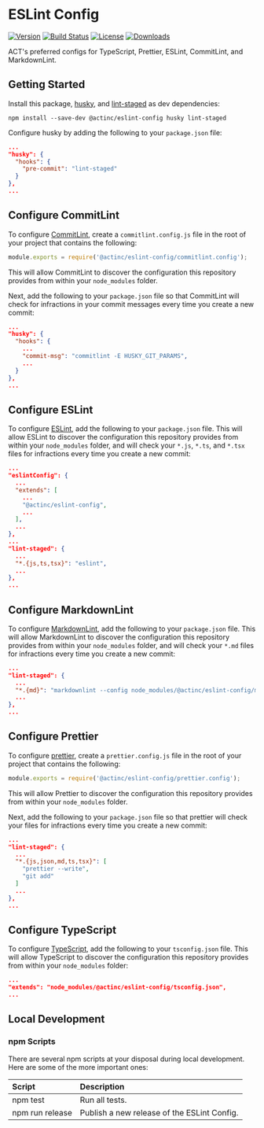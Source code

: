 # ESLint Config

[![Version](https://img.shields.io/npm/v/@actinc/eslint-config)](https://www.npmjs.com/package/@actinc/eslint-config) [![Build Status](https://img.shields.io/travis/act-org/eslint-config/master)](https://app.travis-ci.com/github/act-org/eslint-config) [![License](https://img.shields.io/badge/license-MIT-green)](https://github.com/act-org/eslint-config/blob/master/LICENSE) [![Downloads](https://img.shields.io/npm/dw/@actinc/eslint-config?color=orange)](https://www.npmjs.com/package/@actinc/eslint-config)

ACT's preferred configs for TypeScript, Prettier, ESLint, CommitLint, and
MarkdownLint.

## Getting Started

Install this package, [husky](https://github.com/typicode/husky), and
[lint-staged](https://github.com/okonet/lint-staged) as dev dependencies:

```shell
npm install --save-dev @actinc/eslint-config husky lint-staged
```

Configure husky by adding the following to your `package.json` file:

```json
...
"husky": {
  "hooks": {
    "pre-commit": "lint-staged"
  }
},
...
```

## Configure CommitLint

To configure [CommitLint](https://github.com/marionebl/commitlint), create a
`commitlint.config.js` file in the root of your project that contains the
following:

```js
module.exports = require('@actinc/eslint-config/commitlint.config');
```

This will allow CommitLint to discover the configuration this repository
provides from within your `node_modules` folder.

Next, add the following to your `package.json` file so that CommitLint will
check for infractions in your commit messages every time you create a new
commit:

```json
...
"husky": {
  "hooks": {
    ...
    "commit-msg": "commitlint -E HUSKY_GIT_PARAMS",
    ...
  }
},
...
```

## Configure ESLint

To configure [ESLint](https://eslint.org/), add the following to your
`package.json` file. This will allow ESLint to discover the configuration this
repository provides from within your `node_modules` folder, and will check
your `*.js`, `*.ts`, and `*.tsx` files for infractions every time you create a
new commit:

```json
...
"eslintConfig": {
  ...
  "extends": [
    ...
    "@actinc/eslint-config",
    ...
  ],
  ...
},
...
"lint-staged": {
  ...
  "*.{js,ts,tsx}": "eslint",
  ...
},
...
```

## Configure MarkdownLint

To configure [MarkdownLint](https://github.com/DavidAnson/markdownlint), add the
following to your `package.json` file. This will allow MarkdownLint to discover
the configuration this repository provides from within your `node_modules`
folder, and will check your `*.md` files for infractions every time you create
a new commit:

```json
...
"lint-staged": {
  ...
  "*.{md}": "markdownlint --config node_modules/@actinc/eslint-config/markdownlint.config.json",
  ...
},
...
```

## Configure Prettier

To configure [prettier](https://prettier.io/), create a `prettier.config.js`
file in the root of your project that contains the following:

```js
module.exports = require('@actinc/eslint-config/prettier.config');
```

This will allow Prettier to discover the configuration this repository
provides from within your `node_modules` folder.

Next, add the following to your `package.json` file so that prettier will check
your files for infractions every time you create a new commit:

```json
...
"lint-staged": {
  ...
  "*.{js,json,md,ts,tsx}": [
    "prettier --write",
    "git add"
  ]
  ...
},
...
```

## Configure TypeScript

To configure [TypeScript](https://www.typescriptlang.org/), add the following
to your `tsconfig.json` file. This will allow TypeScript to discover the
configuration this repository provides from within your `node_modules` folder:

```json
...
"extends": "node_modules/@actinc/eslint-config/tsconfig.json",
...
```

## Local Development

### npm Scripts

There are several npm scripts at your disposal during local development.
Here are some of the more important ones:

| Script                  | Description                                                           |
|:----------------------- |:--------------------------------------------------------------------- |
| npm test                | Run all tests.                                                        |
| npm run release         | Publish a new release of the ESLint Config.                           |
